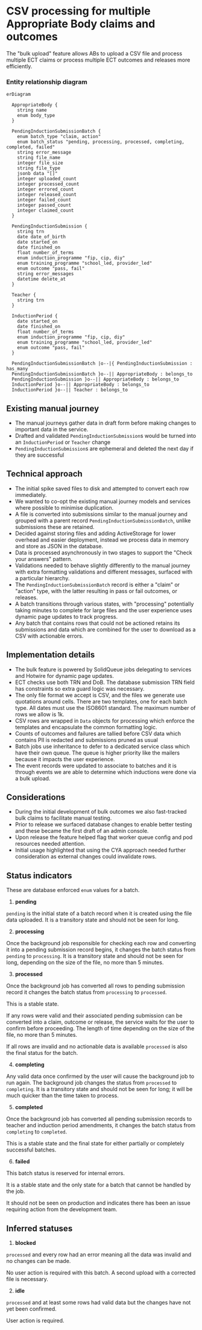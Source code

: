 # CSV processing for multiple Appropriate Body claims and outcomes

The "bulk upload" feature allows ABs to upload a CSV file and process multiple ECT claims
or process multiple ECT outcomes and releases more efficiently.

### Entity relationship diagram

```mermaid
erDiagram

  AppropriateBody {
    string name
    enum body_type
  }

  PendingInductionSubmissionBatch {
    enum batch_type "claim, action"
    enum batch_status "pending, processing, processed, completing, completed, failed"
    string error_message
    string file_name
    integer file_size
    string file_type
    jsonb data "[]"
    integer uploaded_count
    integer processed_count
    integer errored_count
    integer released_count
    integer failed_count
    integer passed_count
    integer claimed_count
  }

  PendingInductionSubmission {
    string trn
    date date_of_birth
    date started_on
    date finished_on
    float number_of_terms
    enum induction_programme "fip, cip, diy"
    enum training_programme "school_led, provider_led"
    enum outcome "pass, fail"
    string error_messages
    datetime delete_at
  }

  Teacher {
    string trn
  }

  InductionPeriod {
    date started_on
    date finished_on
    float number_of_terms
    enum induction_programme "fip, cip, diy"
    enum training_programme "school_led, provider_led"
    enum outcome "pass, fail"
  }

  PendingInductionSubmissionBatch |o--|{ PendingInductionSubmission : has_many
  PendingInductionSubmissionBatch }o--|| AppropriateBody : belongs_to
  PendingInductionSubmission }o--|| AppropriateBody : belongs_to
  InductionPeriod }o--|| AppropriateBody : belongs_to
  InductionPeriod }o--|| Teacher : belongs_to
```

## Existing manual journey

- The manual journeys gather data in draft form before making changes to important data in the service.
- Drafted and validated `PendingInductionSubmission`s would be turned into an `InductionPeriod` or `Teacher` change
- `PendingInductionSubmission`s are ephemeral and deleted the next day if they are successful

## Technical approach

- The initial spike saved files to disk and attempted to convert each row immediately.
- We wanted to co-opt the existing manual journey models and services where possible to minimise duplication.
- A file is converted into submissions similar to the manual journey and grouped with a parent record `PendingInductionSubmissionBatch`, unlike submissions these are retained.
- Decided against storing files and adding ActiveStorage for lower overhead and easier deployment, instead we process data in memory and store as JSON in the database.
- Data is processed asynchronously in two stages to support the "Check your answers" pattern.
- Validations needed to behave slightly differently to the manual journey with extra formatting validations and different messages, surfaced with a particular hierarchy.
- The `PendingInductionSubmissionBatch` record is either a "claim" or "action" type, with the latter resulting in pass or fail outcomes, or releases.
- A batch transitions through various states, with "processing" potentially taking minutes to complete for large files and the user experience uses dynamic page updates to track progress.
- Any batch that contains rows that could not be actioned retains its submissions and data which are combined for the user to download as a CSV with actionable errors.

## Implementation details

- The bulk feature is powered by SolidQueue jobs delegating to services and Hotwire for dynamic page updates.
- ECT checks use both TRN and DoB. The database submission TRN field has constraints so extra guard logic was necessary.
- The only file format we accept is CSV, and the files we generate use quotations around cells. There are two templates, one for each batch type. All dates must use the ISO8601 standard. The maximum number of rows we allow is 1k.
- CSV rows are wrapped in `Data` objects for processing which enforce the templates and encapsulate the common formatting logic.
- Counts of outcomes and failures are tallied before CSV data which contains PII is redacted and submissions pruned as usual
- Batch jobs use inheritance to defer to a dedicated service class which have their own queue. The queue is higher priority like the mailers because it impacts the user experience.
- The event records were updated to associate to batches and it is through events we are able to determine which inductions were done via a bulk upload.

## Considerations

- During the initial development of bulk outcomes we also fast-tracked bulk claims to facilitate manual testing.
- Prior to release we surfaced database changes to enable better testing and these became the first draft of an admin console.
- Upon release the feature helped flag that worker queue config and pod resources needed attention.
- Initial usage highlighted that using the CYA approach needed further consideration as external changes could invalidate rows.

## Status indicators

These are database enforced `enum` values for a batch.

1. **pending**

`pending` is the initial state of a batch record when it is created using the file data uploaded.
It is a transitory state and should not be seen for long.

2. **processing**

Once the background job responsible for checking each row and converting it into a pending submission record begins,
it changes the batch status from `pending` to `processing`.
It is a transitory state and should not be seen for long, depending on the size of the file, no more than 5 minutes.

3. **processed**

Once the background job has converted all rows to pending submission record it changes the batch status from `processing` to `processed`.

This is a stable state.

If any rows were valid and their associated pending submission can be converted into a claim, outcome or release,
the service waits for the user to confirm before proceeding.
The length of time depending on the size of the file, no more than 5 minutes.

If all rows are invalid and no actionable data is available `processed` is also the final status for the batch.

4. **completing**

Any valid data once confirmed by the user will cause the background job to run again.
The background job changes the status from `processed` to `completing`.
It is a transitory state and should not be seen for long; it will be much quicker than the time taken to process.

5. **completed**

Once the background job has converted all pending submission records to teacher and induction period amendments,
it changes the batch status from `completing` to `completed`.

This is a stable state and the final state for either partially or completely successful batches.

6. **failed**

This batch status is reserved for internal errors.

It is a stable state and the only state for a batch that cannot be handled by the job.

It should not be seen on production and indicates there has been an issue requiring action from the development team.


## Inferred statuses

1. **blocked**

`processed` and every row had an error meaning all the data was invalid and no changes can be made.

No user action is required with this batch. A second upload with a corrected file is necessary.

2. **idle**

`processed` and at least some rows had valid data but the changes have not yet been confirmed.

User action is required.
